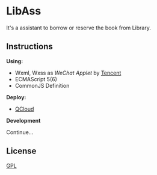 # LibAss

It's a assistant to borrow or reserve the book from Library.

## Instructions

**Using:**

* Wxml, Wxss as *WeChat Applet* by [Tencent](https://mp.weixin.qq.com/debug/wxadoc/introduction/index.html)
* ECMAScript 5(6)
* CommonJS Definition

**Deploy:**

* [QCloud](https://www.qcloud.com)

**Development**

Continue...

## License

[GPL](https://github.com/mnichangxin/LibAss/blob/master/COPYING)